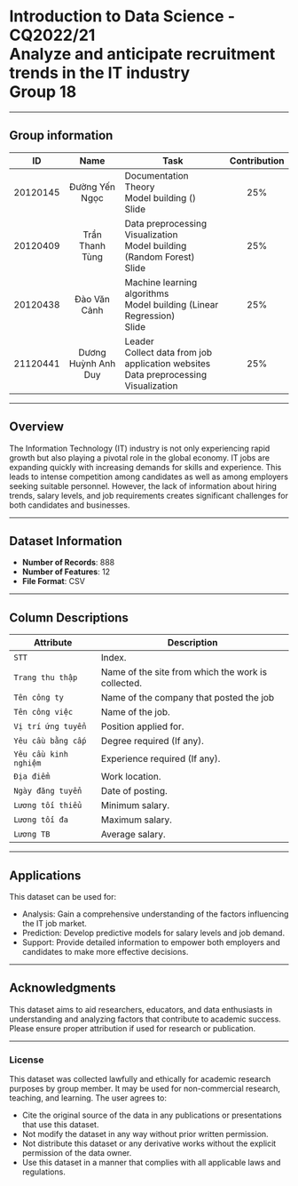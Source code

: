 # Introduction to Data Science - CQ2022/21<br>Analyze and anticipate recruitment trends in the IT industry<br>Group 18

---

## Group information
|**ID**  |**Name**           |**Task**                                                                                   |**Contribution**|
|--------|:-----------------:|-------------------------------------------------------------------------------------------|:--------------:|
|20120145|Đường Yến Ngọc     |Documentation<br>Theory<br>Model building ()<br>Slide                         |25%             |
|20120409|Trần Thanh Tùng    |Data preprocessing<br>Visualization<br>Model building (Random Forest)<br>Slide             |25%             |
|20120438|Đào Văn Cảnh       |Machine learning algorithms<br>Model building (Linear Regression)<br>Slide                 |25%             |
|21120441|Dương Huỳnh Anh Duy|Leader<br>Collect data from job application websites<br>Data preprocessing<br>Visualization|25%             |

---

## Overview
The Information Technology (IT) industry is not only experiencing rapid growth but also playing a pivotal role in the global economy. IT jobs are expanding quickly with increasing demands for skills and experience. This leads to intense competition among candidates as well as among employers seeking suitable personnel.
However, the lack of information about hiring trends, salary levels, and job requirements creates significant challenges for both candidates and businesses.

---

## Dataset Information

- **Number of Records**: 888
- **Number of Features**: 12  
- **File Format**: CSV  

---

## Column Descriptions

| **Attribute**        | **Description**                                   |
|----------------------|---------------------------------------------------|
| `STT`                | Index.                                            |
| `Trang thu thập`     | Name of the site from which the work is collected.|
| `Tên công ty`        | Name of the company that posted the job           |
| `Tên công việc`      | Name of the job.                                  |
| `Vị trí ứng tuyển`   | Position applied for.                             |
| `Yêu cầu bằng cấp`   | Degree required (If any).                         |
| `Yêu cầu kinh nghiệm`| Experience required (If any).                     |
| `Địa điểm`           | Work location.                                    |
| `Ngày đăng tuyển`    | Date of posting.                                  |
| `Lương tối thiểu`    | Minimum salary.                                   |
| `Lương tối đa`       | Maximum salary.                                   |
| `Lương TB`           | Average salary.                                   |


---

## Applications

This dataset can be used for:
- Analysis: Gain a comprehensive understanding of the factors influencing the IT job market.
- Prediction: Develop predictive models for salary levels and job demand.
- Support: Provide detailed information to empower both employers and candidates to make more effective decisions.

---

## Acknowledgments
This dataset aims to aid researchers, educators, and data enthusiasts in understanding and analyzing factors that contribute to academic success. Please ensure proper attribution if used for research or publication. 

--- 

### License
This dataset was collected lawfully and ethically for academic research purposes by group member. It may be used for non-commercial research, teaching, and learning. The user agrees to:
- Cite the original source of the data in any publications or presentations that use this dataset.
- Not modify the dataset in any way without prior written permission.
- Not distribute this dataset or any derivative works without the explicit permission of the data owner.
- Use this dataset in a manner that complies with all applicable laws and regulations.
